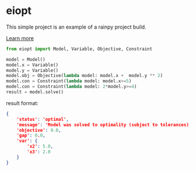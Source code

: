 
# eiopt

This simple project is an example of a rainpy project build.

[Learn more](https://github.com/zmdsn/rainpy)


```python
from eiopt import Model, Variable, Objective, Constraint

model = Model()
model.x = Variable()
model.y = Variable()
model.obj = Objective(lambda model: model.x +  model.y ** 2)
model.con = Constraint(lambda model: model.x>=5)
model.con = Constraint(lambda model: 2*model.y>=4)
result = model.solve()
```

result format:
```json
{
    'status': 'optimal', 
    'message': 'Model was solved to optimality (subject to tolerances), and an optimal solution is available.', 
    'objective': 9.0, 
    'gap': 0.0, 
    'var': {
        'x2': 5.0, 
        'x3': 2.0
    }
}
```